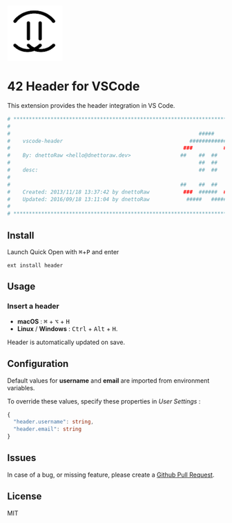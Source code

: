 <img
  src="https://raw.githubusercontent.com/dnettoRaw/vscode-header/master/dnettoRaw.png" 
  width=128>

# 42 Header for VSCode

This extension provides the header integration in VS Code.

```bash
# **************************************************************************** #
#                                                                              #
#                                                             #####            #
#    vscode-header                                         ############        #
#                                                        ###          ###      #
#    By: dnettoRaw <hello@dnettoraw.dev>                ##    ##  ##    ##     #
#                                                             ##  ##           #
#    desc:                                                    ##  ##           #
#                                                                              #
#                                                       ##    ##  ##   ##      #
#    Created: 2013/11/18 13:37:42 by dnettoRaw           ###  ######  ###      #
#    Updated: 2016/09/18 13:11:04 by dnettoRaw            #####   #####        #
#                                                                              #
# **************************************************************************** #
```

## Install

Launch Quick Open with <kbd>⌘</kbd>+<kbd>P</kbd> and enter
```
ext install header
```

## Usage

### Insert a header
 - **macOS** : <kbd>⌘</kbd> + <kbd>⌥</kbd> + <kbd>H</kbd>
 - **Linux** / **Windows** : <kbd>Ctrl</kbd> + <kbd>Alt</kbd> + <kbd>H</kbd>.

Header is automatically updated on save.


## Configuration

Default values for **username** and **email** are imported from environment variables.

To override these values, specify these properties in *User Settings* :

```ts
{
  "header.username": string,
  "header.email": string
}
```


## Issues

In case of a bug, or missing feature, please create a [Github Pull Request](https://github.com/dnettoRaw/vscode-header/pulls).

## License

MIT
